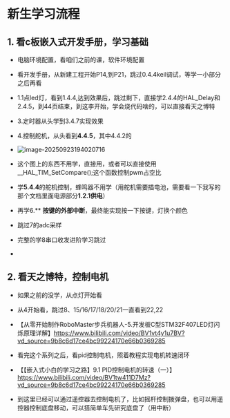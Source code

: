 # 新生学习流程

## 1. 看c板嵌入式开发手册，学习基础

- 电脑环境配置，看咱们之前的课，软件环境配置
- 看开发手册，从新建工程开始P14,到P21，跳过0.4.4keil调试，等学一小部分之后再看
- 1.1点led灯，看到1.4.4,达到效果后，跳过剩下，直接学2.4.4的HAL_Delay和2.4.5，到44页结束，到这李开始，学会烧代码啥的，可以直接看天之博特
- 3.定时器从头学到3.4.7实现效果
- 4.控制舵机，从头看到**4.4.5**，其中4.4.2的
- ![image-20250923194020716](C:\Users\21481\AppData\Roaming\Typora\typora-user-images\image-20250923194020716.png)

- 这个图上的东西不用学，直接用，或者可以直接使用__HAL_TIM_SetCompare();这个函数控制pwm占空比
- 学**5.4.4**的舵机控制，蜂鸣器不用学（用舵机需要插电池，需要看一下我写的那个文档里面电源部分**1.2.1供电**）
- 再学6.** **按键的外部中断**，最终能实现按一下按键，灯换个颜色
- 跳过7的adc采样
- 完整的学8串口收发进阶学习跳过
- 

## 2. 看天之博特，控制电机

- 如果之前的没学，从点灯开始看
- 从4开始看，跳过8、15/16/17/18/20/21一直看到22,22
- 【从零开始制作RoboMaster步兵机器人-5.开发板C型STM32F407LED灯闪烁原理详解】https://www.bilibili.com/video/BV1vt4y1u7BV?vd_source=9b8c6d17ce4bc99224170e66b0369285
- 看完这个系列之后，看pid控制电机，照着教程实现电机转速闭环
- 【【嵌入式小白的学习之路】9.1 PID控制电机的转速（一）】https://www.bilibili.com/video/BV1tw411D7Mz?vd_source=9b8c6d17ce4bc99224170e66b0369285

- 到这里已经可以通过遥控器去控制电机了，比如摇杆控制拨弹盘，也可以用遥控器控制底盘移动，可以搭简单车先研究底盘了（用中断）